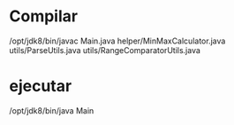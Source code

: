 # Compilar
/opt/jdk8/bin/javac Main.java helper/MinMaxCalculator.java utils/ParseUtils.java utils/RangeComparatorUtils.java

# ejecutar
/opt/jdk8/bin/java Main